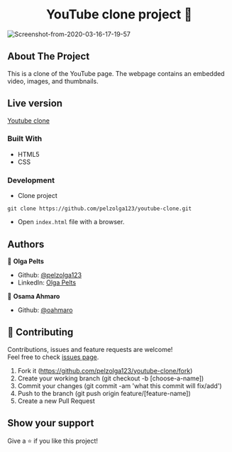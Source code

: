 <h1 align="center">YouTube clone project 👋</h1>
<img src="https://i.ibb.co/RBPRy3c/Screenshot-from-2020-03-16-17-19-57.png" alt="Screenshot-from-2020-03-16-17-19-57" border="0">

## About The Project
This is a clone of the YouTube page. The webpage contains an embedded video, images, and thumbnails.

## Live version
[Youtube clone](https://rawcdn.githack.com/oahmaro/youtube-clone/8cf28ab163694d166dad1be312a583a73b875893/index.html)

### Built With
* HTML5
* CSS

### Development

* Clone project
```
git clone https://github.com/pelzolga123/youtube-clone.git
```
* Open `index.html` file with a browser.

## Authors

👤 **Olga Pelts**
   - Github: [@pelzolga123](https://github.com/pelzolga123)
   - LinkedIn: [Olga Pelts](https://www.linkedin.com/in/olga-pelts/)
   
👤 **Osama Ahmaro**
   - Github: [@oahmaro](https://github.com/oahmaro)

## 🤝 Contributing

Contributions, issues and feature requests are welcome!<br />Feel free to check [issues page](https://github.com/pelzolga123/youtube-clone/issues).

1. Fork it (https://github.com/pelzolga123/youtube-clone/fork)
2. Create your working branch (git checkout -b [choose-a-name])
3. Commit your changes (git commit -am 'what this commit will fix/add')
4. Push to the branch (git push origin feature/[feature-name])
5. Create a new Pull Request

## Show your support

Give a ⭐️ if you like this project!
